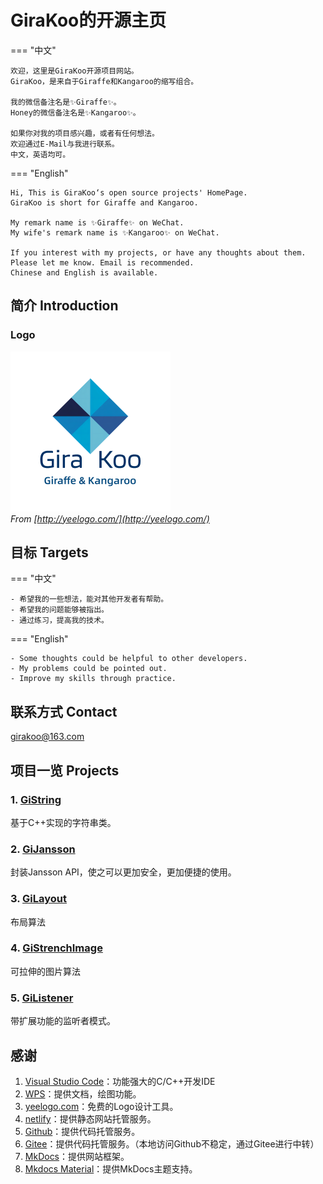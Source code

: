 # GiraKoo的开源主页

=== "中文"

    欢迎，这里是GiraKoo开源项目网站。  
    GiraKoo，是来自于Giraffe和Kangaroo的缩写组合。  
    
    我的微信备注名是✨Giraffe✨。  
    Honey的微信备注名是✨Kangaroo✨。  
    
    如果你对我的项目感兴趣，或者有任何想法。  
    欢迎通过E-Mail与我进行联系。  
    中文，英语均可。  

=== "English"

    Hi, This is GiraKoo‘s open source projects' HomePage.  
    GiraKoo is short for Giraffe and Kangaroo.  

    My remark name is ✨Giraffe✨ on WeChat.  
    My wife's remark name is ✨Kangaroo✨ on WeChat.  

    If you interest with my projects, or have any thoughts about them.  
    Please let me know. Email is recommended.  
    Chinese and English is available.  


## 简介 Introduction

### Logo

![logo](./img/logo.png)  
*From [http://yeelogo.com/](http://yeelogo.com/)*

## 目标 Targets

=== "中文"

    - 希望我的一些想法，能对其他开发者有帮助。
    - 希望我的问题能够被指出。
    - 通过练习，提高我的技术。

=== "English"

    - Some thoughts could be helpful to other developers.
    - My problems could be pointed out.
    - Improve my skills through practice.

## 联系方式 Contact

 [girakoo@163.com](mailto:girakoo@163.com)

## 项目一览 Projects

### 1. [GiString](./gi_string/)

基于C++实现的字符串类。

### 2. [GiJansson](./gi_jansson/)

封装Jansson API，使之可以更加安全，更加便捷的使用。

### 3. [GiLayout](./gi_layout/)

布局算法

### 4. [GiStrenchImage](./gi_strench_image/)

可拉伸的图片算法

### 5. [GiListener](./gi_listener/)

带扩展功能的监听者模式。

## 感谢

1. [Visual Studio Code](https://code.visualstudio.com/)：功能强大的C/C++开发IDE
2. [WPS](https://wps.cn/)：提供文档，绘图功能。
3. [yeelogo.com](https://yeelogo.com)：免费的Logo设计工具。
4. [netlify](https://netlify.com/)：提供静态网站托管服务。
5. [Github](https://github.com/)：提供代码托管服务。
6. [Gitee](https://gitee.com/)：提供代码托管服务。（本地访问Github不稳定，通过Gitee进行中转）
7. [MkDocs](https://github.com/mkdocs/mkdocs)：提供网站框架。
8. [Mkdocs Material](https://github.com/squidfunk/mkdocs-material)：提供MkDocs主题支持。
